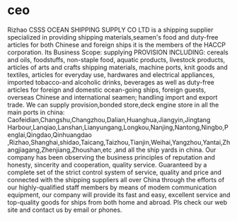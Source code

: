 # ceo
Rizhao CSSS OCEAN SHIPPING SUPPLY CO LTD  is a shipping supplier specialized in providing shipping materials,seamen's food and duty-free articles for both Chinese and foreign ships it is the members of the HACCP corporation.   Its Business Scope: supplying PROVISION INCLUDING: cereals and oils, foodstuffs, non-staple food, aquatic products, livestock products, articles of arts and crafts shipping materials, machine ports, knit goods and textiles, articles for everyday use, hardwares and electrical appliances, imported tobacco-and alcoholic drinks, beverages as well as duty-free articles for foreign and domestic ocean-going ships, foreign guests, overseas Chinese and international seamen; handling import and export trade. We can supply provision,bonded store,deck engine store in all the main ports in china: Caofeidian,Changshu,Changzhou,Dalian,Huanghua,Jiangyin,Jingtang Harbour,Lanqiao,Lanshan,Lianyungang,Longkou,Nanjing,Nantong,Ningbo,Penglai,Qingdao,Qinhuangdao ,Rizhao,Shanghai,shidao,Taicang,Taizhou,Tianjin,Weihai,Yangzhou,Yantai,Zhangjiagang,Zhenjiang,Zhoushan,etc ,and all the ship yards in china.   Our company has been observing the business principles of reputation and honesty, sincerity and cooperation, quality service. Guaranteed by a complete set of the strict control system of service, quality and price and connected with the shipping suppliers all over China through the efforts of our highly-qualified staff members by means of modem communication equipment, our company will provide its fast and easy, excellent service and top-quality goods for ships from both home and abroad.  Pls check our web site and contact us by email or phones.
